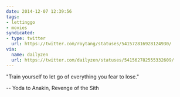 ```yaml
---
date: 2014-12-07 12:39:56
tags:
- lettinggo
- movies
syndicated:
- type: twitter
  url: https://twitter.com/roytang/statuses/541572816928124930/
via:
  name: dailyzen
  url: https://twitter.com/dailyzen/statuses/541562782555332609/
---
```


"Train yourself to let go of everything you fear to lose." 

-- Yoda to Anakin, Revenge of the Sith